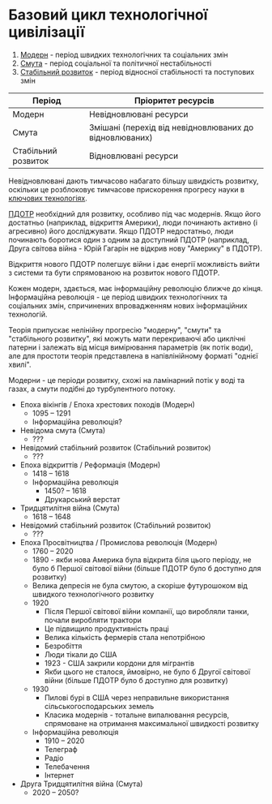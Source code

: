 # Базовий цикл технологічної цивілізації

1. [Модерн](modern.md) - період швидких технологічних та соціальних змін
2. [Смута](smuta.md) - період соціальної та політичної нестабільності
3. [Стабільний розвиток](stable.md) - період відносної стабільності та поступових змін


| Період              | Пріоритет ресурсів                                     |
| ------------------- | ------------------------------------------------------ |
| Модерн              | Невідновлювані ресурси                                 |
| Смута               | Змішані (перехід від невідновлюваних до відновлюваних) |
| Стабільний розвиток | Відновлювані ресурси                                   |


Невідновлювані дають тимчасово набагато більшу швидкість розвитку, оскільки це розблоковує тимчасове прискорення прогресу науки в [ключових технологіях](key-tech.md).


[ПДОТР](sadat.md) необхідний для розвитку, особливо під час модернів. Якщо його достатньо (наприклад, відкриття Америки), люди починають активно (і агресивно) його досліджувати. Якщо ПДОТР недостатньо, люди починають боротися один з одним за доступний ПДОТР (наприклад, Друга світова війна - Юрій Гагарін не відкрив нову "Америку" в ПДОТР).


Відкриття нового ПДОТР полегшує війни і дає енергії можливість вийти з системи та бути спрямованою на розвиток нового ПДОТР.


Кожен модерн, здається, має інформаційну революцію ближче до кінця. Інформаційна революція - це період швидких технологічних та соціальних змін, спричинених впровадженням нових інформаційних технологій.


Теорія припускає нелінійну прогресію "модерну", "смути" та "стабільного розвитку", які можуть мати перекриваючі або циклічні патерни і залежать від місця вимірювання параметрів (як потік води), але для простоти теорія представлена в напівлінійному форматі "однієї хвилі".


Модерни - це періоди розвитку, схожі на ламінарний потік у воді та газах, а смути подібні до турбулентного потоку.

- Епоха вікінгів / Епоха хрестових походів (Модерн)
    - 1095 – 1291
    - Інформаційна революція?
- Невідома смута (Смута)
    - ???
- Невідомий стабільний розвиток (Стабільний розвиток)
    - ???
- Епоха відкриттів / Реформація (Модерн)
    - 1418 – 1618
    - Інформаційна революція
        - 1450? – 1618
        - Друкарський верстат
- Тридцятилітня війна (Смута)
    - 1618 – 1648
- Невідомий стабільний розвиток (Стабільний розвиток)
    - ???
- Епоха Просвітництва / Промислова революція (Модерн)
    - 1760 – 2020
    - 1890 - якби нова Америка була відкрита біля цього періоду, не було б Першої світової війни (більше ПДОТР було б доступно для розвитку)
    - Велика депресія не була смутою, а скоріше футурошоком від швидкого технологічного розвитку
    - 1920
        - Після Першої світової війни компанії, що виробляли танки, почали виробляти трактори
        - Це підвищило продуктивність праці
        - Велика кількість фермерів стала непотрібною
        - Безробіття
        - Люди тікали до США
        - 1923 - США закрили кордони для мігрантів
        - Якби цього не сталося, ймовірно, не було б Другої світової війни (більше ПДОТР було б доступно для розвитку)
    - 1930
        - Пилові бурі в США через неправильне використання сільськогосподарських земель
        - Класика модернів - тотальне випалювання ресурсів, спрямоване на отримання максимальної швидкості розвитку
    - Інформаційна революція
        - 1910 – 2020
        - Телеграф
        - Радіо
        - Телебачення
        - Інтернет
- Друга Тридцятилітня війна (Смута)
    - 2020 – 2050?
